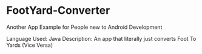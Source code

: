 # FootYard-Converter
Another App Example for People new to Android Development

Language Used: Java
Description: An app that literally just converts Foot To Yards (Vice Versa)
